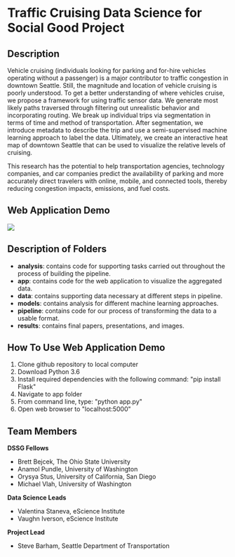 # Traffic Cruising Data Science for Social Good Project

## Description

Vehicle cruising (individuals looking for parking and for-hire vehicles operating without a passenger) is a major contributor to traffic congestion in downtown Seattle. Still, the magnitude and location of vehicle cruising is poorly understood. To get a better understanding of where vehicles cruise, we propose a framework for using traffic sensor data. We generate most likely paths traversed through filtering out unrealistic behavior and incorporating routing. We break up individual trips via segmentation in terms of time and method of transportation. After segmentation, we introduce metadata to describe the trip and use a semi-supervised machine learning approach to label the data. Ultimately, we create an interactive heat map of downtown Seattle that can be used to visualize the relative levels of cruising.

This research has the potential to help transportation agencies, technology companies, and car companies predict the availability of parking and more accurately direct travelers with online, mobile, and connected tools, thereby reducing congestion impacts, emissions, and fuel costs.

## Web Application Demo

<img src="results/demo.gif">

## Description of Folders

* **analysis**: contains code for supporting tasks carried out throughout the process of building the pipeline.
* **app**: contains code for the web application to visualize the aggregated data.
* **data**: contains supporting data necessary at different steps in pipeline.
* **models**: contains analysis for different machine learning approaches.
* **pipeline**: contains code for our process of transforming the data to a usable format.
* **results**: contains final papers, presentations, and images.

## How To Use Web Application Demo

1. Clone github repository to local computer
2. Download Python 3.6 
3. Install required dependencies with the following command: "pip install Flask"
4. Navigate to app folder
5. From command line, type: "python app.py"
6. Open web browser to "localhost:5000"

## Team Members

**DSSG Fellows**
* Brett Bejcek, The Ohio State University
* Anamol Pundle, University of Washington
* Orysya Stus, University of California, San Diego
* Michael Vlah, University of Washington

**Data Science Leads**
* Valentina Staneva, eScience Institute
* Vaughn Iverson, eScience Institute

**Project Lead**
* Steve Barham, Seattle Department of Transportation
